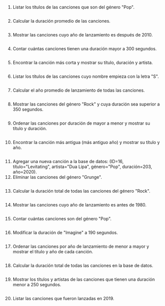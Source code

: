 1. Listar los títulos de las canciones que son del género "Pop".
``` python

```

2. Calcular la duración promedio de las canciones.
``` python

```

3. Mostrar las canciones cuyo año de lanzamiento es después de 2010.
``` python

```

4. Contar cuántas canciones tienen una duración mayor a 300 segundos.
``` python

```

5. Encontrar la canción más corta y mostrar su título, duración y artista.
``` python

```

6. Listar los títulos de las canciones cuyo nombre empieza con la letra "S".
``` python

```

7. Calcular el año promedio de lanzamiento de todas las canciones.
``` python

```

8. Mostrar las canciones del género "Rock" y cuya duración sea superior a 350 segundos.
``` python

```

9. Ordenar las canciones por duración de mayor a menor y mostrar su título y duración.
``` python

```

10. Encontrar la canción más antigua (más antiguo año) y mostrar su título y año.
``` python

```

11. Agregar una nueva canción a la base de datos: (ID=16, título="Levitating", artista="Dua Lipa", género="Pop", duración=203, año=2020).
12. Eliminar las canciones del género "Grunge".
``` python

```

13. Calcular la duración total de todas las canciones del género "Rock".
``` python

```

14. Mostrar las canciones cuyo año de lanzamiento es antes de 1980.
``` python

```

15. Contar cuántas canciones son del género "Pop".
``` python

```

16. Modificar la duración de "Imagine" a 190 segundos.
``` python

```

17. Ordenar las canciones por año de lanzamiento de menor a mayor y mostrar el título y año de cada canción.
``` python

```

18. Calcular la duración total de todas las canciones en la base de datos.
``` python

```

19. Mostrar los títulos y artistas de las canciones que tienen una duración menor a 250 segundos.
``` python

```

20. Listar las canciones que fueron lanzadas en 2019.
``` python

```
